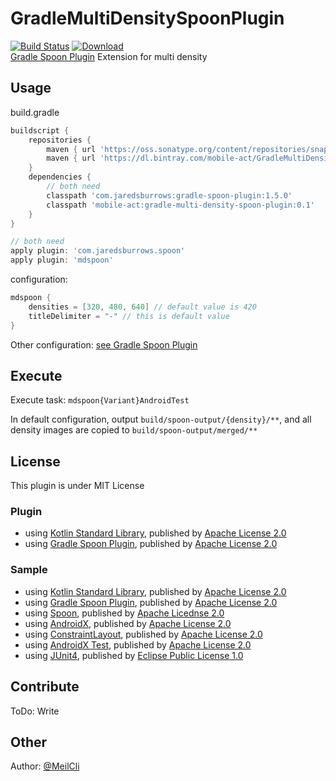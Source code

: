 # GradleMultiDensitySpoonPlugin
[![Build Status](https://dev.azure.com/MobileAct/GradleMultiDensitySpoonPlugin/_apis/build/status/MobileAct.GradleMultiDensitySpoonPlugin?branchName=master)](https://dev.azure.com/MobileAct/GradleMultiDensitySpoonPlugin/_build/latest?definitionId=8&branchName=master) [ ![Download](https://api.bintray.com/packages/mobile-act/GradleMultiDensitySpoonPlugin/GradleMultiDensitySpoonPlugin/images/download.svg) ](https://bintray.com/mobile-act/GradleMultiDensitySpoonPlugin/GradleMultiDensitySpoonPlugin/_latestVersion)  
[Gradle Spoon Plugin](https://github.com/jaredsburrows/gradle-spoon-plugin) Extension for multi density

## Usage
build.gradle
```groovy
buildscript {
    repositories {
        maven { url 'https://oss.sonatype.org/content/repositories/snapshots' }
        maven { url 'https://dl.bintray.com/mobile-act/GradleMultiDensitySpoonPlugin' }
    }
    dependencies {
        // both need
        classpath 'com.jaredsburrows:gradle-spoon-plugin:1.5.0'
        classpath 'mobile-act:gradle-multi-density-spoon-plugin:0.1'
    }
}
```
```groovy
// both need
apply plugin: 'com.jaredsburrows.spoon'
apply plugin: 'mdspoon'
```

configuration:

```groovy
mdspoon {
    densities = [320, 480, 640] // default value is 420
    titleDelimiter = "-" // this is default value
}
```

Other configuration: [see Gradle Spoon Plugin](https://github.com/jaredsburrows/gradle-spoon-plugin#usage)

## Execute
Execute task: `mdspoon{Variant}AndroidTest`

In default configuration, output `build/spoon-output/{density}/**`, and all density images are copied to `build/spoon-output/merged/**`

## License
This plugin is under MIT License

### Plugin
- using [Kotlin Standard Library](https://github.com/JetBrains/kotlin/tree/master/libraries/stdlib), published by [Apache License 2.0](https://github.com/JetBrains/kotlin/tree/master/license)
- using [Gradle Spoon  Plugin](https://github.com/jaredsburrows/gradle-spoon-plugin), published by [Apache License 2.0](https://github.com/jaredsburrows/gradle-spoon-plugin/blob/master/LICENSE)

### Sample
- using [Kotlin Standard Library](https://github.com/JetBrains/kotlin/tree/master/libraries/stdlib), published by [Apache License 2.0](https://github.com/JetBrains/kotlin/tree/master/license)
- using [Gradle Spoon  Plugin](https://github.com/jaredsburrows/gradle-spoon-plugin), published by [Apache License 2.0](https://github.com/jaredsburrows/gradle-spoon-plugin/blob/master/LICENSE)
- using [Spoon](https://github.com/square/spoon), published by [Apache Licednse 2.0](https://github.com/square/spoon/blob/master/LICENSE.txt)
- using [AndroidX](https://github.com/aosp-mirror/platform_frameworks_support), published by [Apache License 2.0](https://github.com/aosp-mirror/platform_frameworks_support/blob/androidx-master-dev/LICENSE.txt)
- using [ConstraintLayout](https://android.googlesource.com/platform/frameworks/opt/sherpa/+/refs/heads/studio-master-dev/constraintlayout/), published by [Apache License 2.0](https://android.googlesource.com/platform/frameworks/opt/sherpa/+/refs/heads/studio-master-dev/constraintlayout/src/main/java/android/support/constraint/ConstraintLayout.java)
- using [AndroidX Test](https://github.com/android/android-test), published by [Apache License 2.0](https://github.com/android/android-test/blob/master/LICENSE)
- using [JUnit4](https://github.com/junit-team/junit4), published by [Eclipse Public License 1.0](https://github.com/junit-team/junit4/blob/master/LICENSE-junit.txt)

## Contribute
ToDo: Write

## Other
Author: [@MeilCli](https://github.com/MeilCli)

